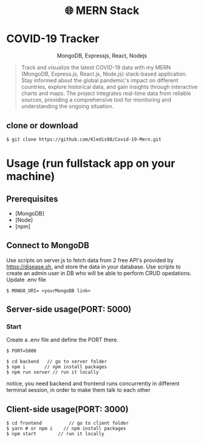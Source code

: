 <h1 align="center">
🌐 MERN Stack 
</h1>
<h1>COVID-19 Tracker
</h1>
<p align="center">
MongoDB, Expressjs, React, Nodejs
</p>

> Track and visualize the latest COVID-19 data with my MERN (MongoDB, Express.js, React.js, Node.js) stack-based application. Stay informed about the global pandemic's impact on different countries, explore historical data, and gain insights through interactive charts and maps. The project integrates real-time data from reliable sources, providing a comprehensive tool for monitoring and understanding the ongoing situation.

## clone or download

```terminal
$ git clone https://github.com/Kledis98/Covid-19-Mern.git
```

# Usage (run fullstack app on your machine)

## Prerequisites

- [MongoDB]
- [Node]
- [npm]

## Connect to MongoDB

Use scripts on server.js to fetch data from 2 free API's provided by https://disease.sh, and store the data in your database.
Use scripts to create an admin user in DB who will be able to perform CRUD opedations.
Update .env file

```
$ MONGO_URI= <yourMongoDB link>
```

## Server-side usage(PORT: 5000)

### Start

Create a .env file and define the PORT there.

```
$ PORT=5000
```

```terminal
$ cd backend   // go to server folder
$ npm i       // npm install packages
$ npm run server // run it locally
```

notice, you need backend and frontend runs concurrently in different terminal session, in order to make them talk to each other

## Client-side usage(PORT: 3000)

```terminal
$ cd frontend          // go to client folder
$ yarn # or npm i    // npm install packages
$ npm start        // run it locally

```
